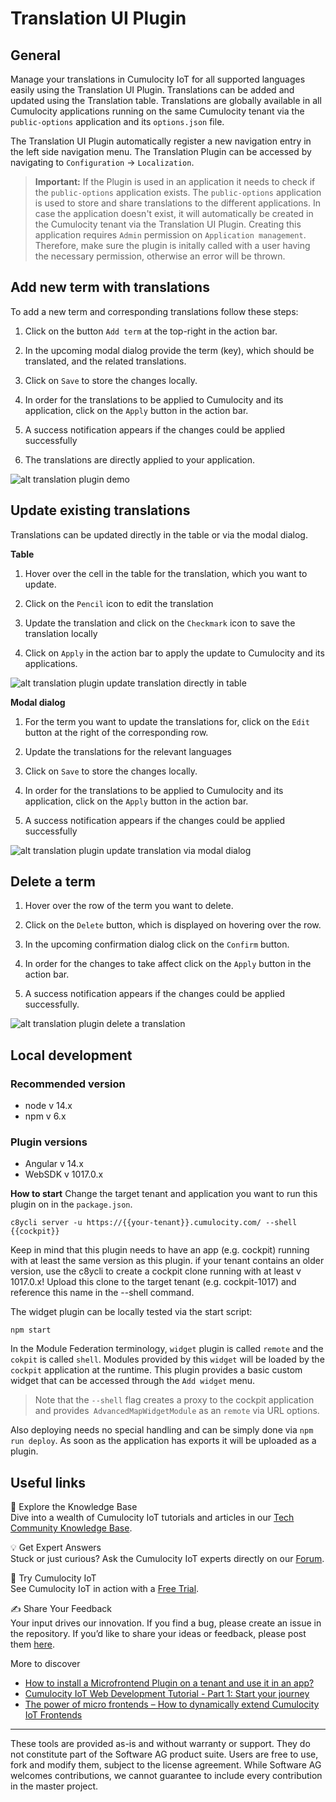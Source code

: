 # Translation UI Plugin

## General

Manage your translations in Cumulocity IoT for all supported languages easily using the Translation UI Plugin. Translations can be added and updated using the Translation table. Translations are globally available in all Cumulocity applications running on the same Cumulocity tenant via the `public-options` application and its `options.json` file. 

The Translation UI Plugin automatically register a new navigation entry in the left side navigation menu. The Translation Plugin can be accessed by navigating to `Configuration` -> `Localization`. 

> **Important:** If the Plugin is used in an application it needs to check if the `public-options` application exists. The `public-options` application is used to store and share translations to the different applications. In case the application doesn't exist, it will automatically be created in the Cumulocity tenant via the Translation UI Plugin. Creating this application requires `Admin` permission on `Application management`. Therefore, make sure the plugin is initally called with a user having the necessary permission, otherwise an error will be thrown.

## Add new term with translations

To add a new term and corresponding translations follow these steps:

1. Click on the button `Add term` at the top-right in the action bar.

2. In the upcoming modal dialog provide the term (key), which should be translated, and the related translations.

3. Click on `Save` to store the changes locally.

4. In order for the translations to be applied to Cumulocity and its application, click on the `Apply` button in the action bar. 

5. A success notification appears if the changes could be applied successfully

6. The translations are directly applied to your application.

![alt translation plugin demo](/assets/translation_plugin.gif)

## Update existing translations

Translations can be updated directly in the table or via the modal dialog.

**Table**

1. Hover over the cell in the table for the translation, which you want to update.

2. Click on the `Pencil` icon to edit the translation

3. Update the translation and click on the `Checkmark` icon to save the translation locally

4. Click on `Apply` in the action bar to apply the update to Cumulocity and its applications.

![alt translation plugin update translation directly in table](/assets/translation-update-table_plugin.gif)

**Modal dialog**

1. For the term you want to update the translations for, click on the `Edit` button at the right of the corresponding row.

2. Update the translations for the relevant languages

3. Click on `Save` to store the changes locally.

4. In order for the translations to be applied to Cumulocity and its application, click on the `Apply` button in the action bar. 

5. A success notification appears if the changes could be applied successfully

![alt translation plugin update translation via modal dialog](/assets/translation-update-modal_plugin.gif)

## Delete a term

1. Hover over the row of the term you want to delete.

2. Click on the `Delete` button, which is displayed on hovering over the row.

3. In the upcoming confirmation dialog click on the `Confirm` button.

4. In order for the changes to take affect click on the `Apply` button in the action bar.

5. A success notification appears if the changes could be applied successfully.

![alt translation plugin delete a translation](/assets/translation-delete_plugin.gif)

## Local development

### Recommended version

* node v 14.x
* npm v 6.x

### Plugin versions

* Angular v 14.x
* WebSDK v 1017.0.x

**How to start**
Change the target tenant and application you want to run this plugin on in the `package.json`.

```
c8ycli server -u https://{{your-tenant}}.cumulocity.com/ --shell {{cockpit}}
```
Keep in mind that this plugin needs to have an app (e.g. cockpit) running with at least the same version as this plugin. if your tenant contains an older version, use the c8ycli to create a cockpit clone running with at least v 1017.0.x! Upload this clone to the target tenant (e.g. cockpit-1017) and reference this name in the --shell command.

The widget plugin can be locally tested via the start script:

```
npm start
```

In the Module Federation terminology, `widget` plugin is called `remote` and the `cokpit` is called `shell`. Modules provided by this `widget` will be loaded by the `cockpit` application at the runtime. This plugin provides a basic custom widget that can be accessed through the `Add widget` menu.

> Note that the `--shell` flag creates a proxy to the cockpit application and provides` AdvancedMapWidgetModule` as an `remote` via URL options.

Also deploying needs no special handling and can be simply done via `npm run deploy`. As soon as the application has exports it will be uploaded as a plugin.

## Useful links 

📘 Explore the Knowledge Base   
Dive into a wealth of Cumulocity IoT tutorials and articles in our [Tech Community Knowledge Base](https://tech.forums.softwareag.com/tags/c/knowledge-base/6/cumulocity-iot).  

💡 Get Expert Answers    
Stuck or just curious? Ask the Cumulocity IoT experts directly on our [Forum](https://tech.forums.softwareag.com/tags/c/forum/1/Cumulocity-IoT).    

🚀 Try Cumulocity IoT    
See Cumulocity IoT in action with a [Free Trial](https://techcommunity.softwareag.com/en_en/downloads.html).   

✍️ Share Your Feedback    
Your input drives our innovation. If you find a bug, please create an issue in the repository. If you’d like to share your ideas or feedback, please post them [here](https://tech.forums.softwareag.com/c/feedback/2). 

More to discover
* [How to install a Microfrontend Plugin on a tenant and use it in an app?](https://tech.forums.softwareag.com/t/how-to-install-a-microfrontend-plugin-on-a-tenant-and-use-it-in-an-app/268981)  
* [Cumulocity IoT Web Development Tutorial - Part 1: Start your journey](https://tech.forums.softwareag.com/t/cumulocity-iot-web-development-tutorial-part-1-start-your-journey/259613) 
* [The power of micro frontends – How to dynamically extend Cumulocity IoT Frontends](https://tech.forums.softwareag.com/t/the-power-of-micro-frontends-how-to-dynamically-extend-cumulocity-iot-frontends/266665)  

------------------------------
These tools are provided as-is and without warranty or support. They do not constitute part of the Software AG product suite. Users are free to use, fork and modify them, subject to the license agreement. While Software AG welcomes contributions, we cannot guarantee to include every contribution in the master project.
